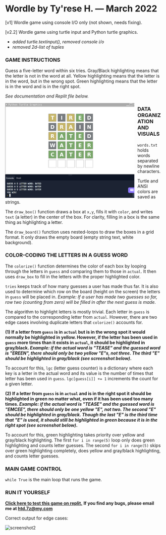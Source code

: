# Wordle by Ty'rese H. — March 2022

\[v1\] Wordle game using console I/O only (not shown, needs fixing).

\[v2.2\] Wordle game using turtle input and Python turtle graphics.
* _added turtle.textinput(), removed console i/o_
* _removed 2d-list of tuples_


### GAME INSTRUCTIONS
Guess a five-letter word within six tries.
Gray/Black highlighting means that the letter is not in the word at all.
Yellow highlighting means that the letter is in the word, but in the wrong spot.
Green highlighting means that the letter is in the word and is in the right spot.

_See documentation and Replit file below._

<img src="screen.png"
     alt="screenshot"
     style="float: left; margin-right: 10px;" 
     width="417" 
     height="305"/>
     

### DATA ORGANIZATION AND VISUALS
```words.txt``` holds words separated by newline characters.

Turtle and ANSI colors are saved as strings.

The ```draw_box()``` function draws a box at ```x,y```, fills it with ```color```, and writes ```text``` (a letter) in the center of the box. For clarity, filling in a box is the same thing as highlighting a letter.


The ```draw_board()``` function uses nested-loops to draw the boxes in a grid format. It only draws the empty board (empty string text, white background).


### COLOR-CODING THE LETTERS IN A GUESS WORD
The ```colorize()``` function determines the color of each box by looping through the letters in ```guess``` and comparing them to those in ```actual```.
It then uses ```draw_box``` to fill in the letters with the proper highlighted color.

```tries``` keeps track of how many guesses a user has made thus far. It is also used to determine which row on the board (height on the screen) the letters in ```guess``` will be placed in. _Example: If a user has made two guesses so far, row two (counting from zero) will be filled in after the next guess is made._

The algorithm to highlight letters is mostly trivial. Each letter in ```guess``` is compared to the corresponding letter from ```actual```. However, there are two edge cases involving duplicate letters that ```colorize()``` accounts for.

**(1) If a letter from ```guess``` is in ```actual``` but is in the wrong spot it would normally be highlighted in yellow. However, if the letter has been used in ```guess``` more times than it exists in ```actual```, it should be highlighted in gray/black. _Example: if the actual word is "TEASE" and the guessed word is "EREEN", there should only be two yellow "E"s, not three. The third "E" should be highlighted in gray/black (see screenshot below)_.**

To account for this, ```lgc``` (letter guess counter) is a dictionary where each key is a letter in the actual word and its value is the number of times that letter has been used in ```guess```. ```lgc[guess[i]] += 1``` increments the count for a given letter.


**(2) If a letter from ```guess``` is in ```actual``` and is in the right spot it should be highlighted in green no matter what, even if it has been used too many times. _Example: if the actual word is "TEASE" and the guessed word is "EMCEE", there should only be one yellow "E", not two. The second "E" should be highlighted in gray/black. Though the last "E" is the third time that "E" is used, it should still be highlighted in green because it is in the right spot (see screenshot below)_.**

To account for this, green highlighting takes priority over yellow and gray/black highlighting. The first ```for i in range(5)``` loop only does green highlighting and counts letter guesses. The second ```for i in range(5)``` skips over green highlighting completely, does yellow and gray/black highlighting, and counts letter guesses.



### MAIN GAME CONTROL
```while True``` is the main loop that runs the game.

### RUN IT YOURSELF

**[Click here to test this game on replit.](https://replit.com/@ty-rese/Wordle-key#main.py)**
**If you find any bugs, please email me at htd.7z@my.com**

Correct output for edge cases:

<img src="screen2.png"
     alt="screenshot2"
     style="float: left; margin-right: 10px;" 
     width="429" 
     height="403"/>

